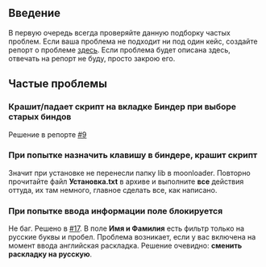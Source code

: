 ## Введение
В первую очередь всегда проверяйте данную подборку частых проблем. Если ваша проблема не подходит ни под один кейс, создайте репорт о проблеме [здесь](https://github.com/romanespit/Fire-Department-Helper/issues/new). Если проблема будет описана здесь, отвечать на репорт не буду, просто закрою его. 

## Частые проблемы
### Крашит/падает скрипт на вкладке Биндер при выборе старых биндов
Решение в репорте [#9](https://github.com/romanespit/Fire-Department-Helper/issues/9)
### При попытке назначить клавишу в биндере, крашит скрипт
Значит при установке не перенесли папку lib в moonloader. Повторно прочитайте файл **Установка.txt** в архиве и выполните **все** действия оттуда, их там немного, главное сделать все, как написано.
### При попытке ввода информации поле блокируется
Не баг. Решено в [#17](https://github.com/romanespit/Fire-Department-Helper/issues/17).
В поле **Имя и Фамилия** есть фильтр только на русские буквы и пробел. Проблема возникает, если у вас включена на момент ввода английская раскладка.
Решение очевидно: **сменить раскладку на русскую**.